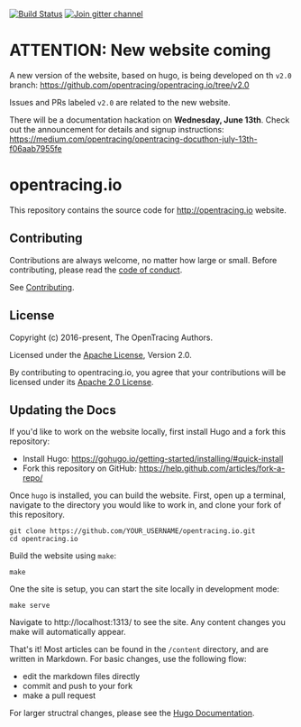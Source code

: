[![Build Status](https://api.travis-ci.org/opentracing/opentracing.io.svg?branch=master)](https://travis-ci.org/opentracing/opentracing.io)
[![Join gitter channel](https://badges.gitter.im/opentracing/opentracing.io.svg)](https://gitter.im/opentracing/public)

# ATTENTION: New website coming

A new version of the website, based on hugo, is being developed on th `v2.0` branch:
https://github.com/opentracing/opentracing.io/tree/v2.0

Issues and PRs labeled `v2.0` are related to the new website.

There will be a documentation hackation on **Wednesday, June 13th**. Check out the announcement for details and signup instructions:
https://medium.com/opentracing/opentracing-docuthon-july-13th-f06aab7955fe

# opentracing.io

This repository contains the source code for http://opentracing.io website.

## Contributing

Contributions are always welcome, no matter how large or small. Before contributing,
please read the [code of conduct](code-of-conduct.md).

See [Contributing](CONTRIBUTING.md).

## License

Copyright (c) 2016-present, The OpenTracing Authors.

Licensed under the [Apache License](LICENSE.md), Version 2.0.

By contributing to opentracing.io, you agree that your contributions will be licensed
under its [Apache 2.0 License](LICENSE.md).

## Updating the Docs
If you'd like to work on the website locally, first install Hugo and a fork this repository:
* Install Hugo: https://gohugo.io/getting-started/installing/#quick-install
* Fork this repository on GitHub: https://help.github.com/articles/fork-a-repo/

Once `hugo` is installed, you can build the website. First, open up a terminal, navigate to the directory you would like to work in, and clone your fork of this repository. 

```
git clone https://github.com/YOUR_USERNAME/opentracing.io.git
cd opentracing.io
```

Build the website using `make`:

```
make
```

One the site is setup, you can start the site locally in development mode:

```
make serve
```

Navigate to http://localhost:1313/ to see the site. Any content changes you make will automatically appear.

That's it! Most articles can be found in the `/content` directory, and are written in Markdown. For basic changes, use the following flow:
* edit the markdown files directly 
* commit and push to your fork
* make a pull request

For larger structral changes, please see the [Hugo Documentation](https://gohugo.io/documentation/).
